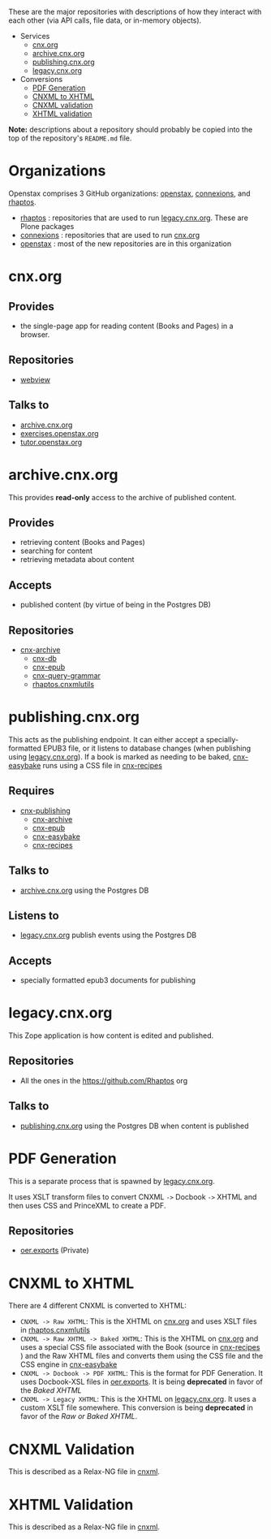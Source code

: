 These are the major repositories with descriptions of how they interact with each other (via API calls, file data, or in-memory objects).

- Services
  - [cnx.org](#cnxorg)
  - [archive.cnx.org](#archivecnxorg)
  - [publishing.cnx.org](#publishingcnxorg)
  - [legacy.cnx.org](#legacycnxorg)
- Conversions
  - [PDF Generation](#pdf-generation)
  - [CNXML to XHTML](#cnxml-to-xhtml)
  - [CNXML validation](#cnxml-validation)
  - [XHTML validation](#xhtml-validation)

**Note:** descriptions about a repository should probably be copied into the top of the repository's `README.md` file.

# Organizations

Openstax comprises 3 GitHub organizations: [openstax](https://github.com/openstax), [connexions](https://github.com/connexions), and [rhaptos](https://github.com/rhaptos).


- [rhaptos](https://github.com/rhaptos) : repositories that are used to run [legacy.cnx.org](#legacycnxorg). These are Plone packages
- [connexions](https://github.com/connexions) : repositories that are used to run [cnx.org](#cnxorg)
- [openstax](https://github.com/openstax) : most of the new repositories are in this organization


# cnx.org

## Provides

- the single-page app for reading content (Books and Pages) in a browser.


## Repositories
- [webview](https://github.com/Connexions/webview)

## Talks to

- [archive.cnx.org](#archivecnxorg)
- [exercises.openstax.org](https://github.com/openstax/exercises)
- [tutor.openstax.org](https://github.com/openstax/tutor)


# archive.cnx.org

This provides **read-only** access to the archive of published content.

## Provides

- retrieving content (Books and Pages)
- searching for content
- retrieving metadata about content


## Accepts

- published content (by virtue of being in the Postgres DB)


## Repositories

- [cnx-archive](https://github.com/Connexions/cnx-archive)
  - [cnx-db](https://github.com/Connexions/cnx-db)
  - [cnx-epub](https://github.com/Connexions/cnx-epub)
  - [cnx-query-grammar](https://github.com/Connexions/cnx-query-grammar)
  - [rhaptos.cnxmlutils](https://github.com/Connexions/rhaptos.cnxmlutils)


# publishing.cnx.org

This acts as the publishing endpoint. It can either accept a specially-formatted EPUB3 file, or it listens to database changes (when publishing using [legacy.cnx.org](#legacycnxorg)). If a book is marked as needing to be baked, [cnx-easybake](https://github.com/Connexions/cnx-easybake) runs using a CSS file in [cnx-recipes](https://github.com/Connexions/cnx-recipes)

## Requires
- [cnx-publishing](https://github.com/Connexions/cnx-publishing)
  - [cnx-archive](https://github.com/Connexions/cnx-archive)
  - [cnx-epub](https://github.com/Connexions/cnx-epub)
  - [cnx-easybake](https://github.com/Connexions/cnx-easybake)
  - [cnx-recipes](https://github.com/Connexions/cnx-recipes)

## Talks to
- [archive.cnx.org](#archivecnxorg) using the Postgres DB

## Listens to
- [legacy.cnx.org](#legacycnxorg) publish events using the Postgres DB

## Accepts
- specially formatted epub3 documents for publishing


# legacy.cnx.org

This Zope application is how content is edited and published.

## Repositories
- All the ones in the https://github.com/Rhaptos org

## Talks to
- [publishing.cnx.org](#publishingcnxorg) using the Postgres DB when content is published


# PDF Generation

This is a separate process that is spawned by [legacy.cnx.org](#legacycnxorg).

It uses XSLT transform files to convert CNXML `->` Docbook `->` XHTML and then uses CSS and PrinceXML to create a PDF.

## Repositories

- [oer.exports](https://github.com/Connexions/oer.exports) (Private)


# CNXML to XHTML

There are 4 different CNXML is converted to XHTML:

- `CNXML -> Raw XHTML`: This is the XHTML on [cnx.org](#cnxorg) and uses XSLT files in [rhaptos.cnxmlutils](https://github.com/Connexions/rhaptos.cnxmlutils)
- `CNXML -> Raw XHTML -> Baked XHTML`: This is the XHTML on [cnx.org](#cnx-org) and uses a special CSS file associated with the Book (source in [cnx-recipes](https://github.com/Connexions/cnx-recipes) ) and the Raw XHTML files and converts them using the CSS file and the CSS engine in [cnx-easybake](https://github.com/Connexions/cnx-easybake)
- `CNXML -> Docbook -> PDF XHTML`: This is the format for PDF Generation. It uses Docbook-XSL files in [oer.exports](https://github.com/Connexions/oer.exports). It is being **deprecated** in favor of the _Baked XHTML_
- `CNXML -> Legacy XHTML`: This is the XHTML on [legacy.cnx.org](#legacycnxorg). It uses a custom XSLT file somewhere. This conversion is being **deprecated** in favor of the _Raw or Baked XHTML_.


# CNXML Validation

This is described as a Relax-NG file in [cnxml](https://github.com/Connexions/cnxml).

# XHTML Validation

This is described as a Relax-NG file in [cnxml](https://github.com/Connexions/cnxml).
